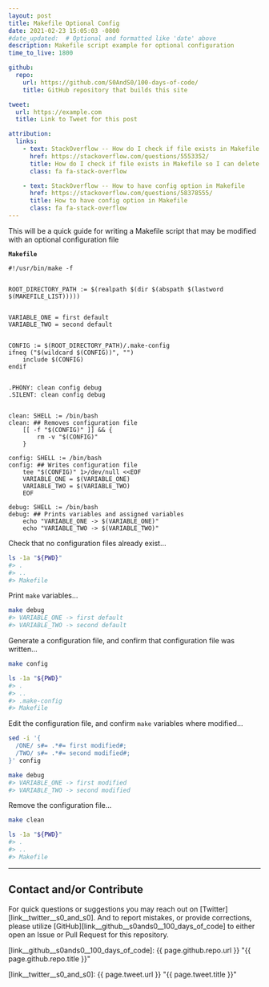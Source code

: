 ```yaml
---
layout: post
title: Makefile Optional Config
date: 2021-02-23 15:05:03 -0800
#date_updated:  # Optional and formatted like 'date' above
description: Makefile script example for optional configuration
time_to_live: 1800

github:
  repo:
    url: https://github.com/S0AndS0/100-days-of-code/
    title: GitHub repository that builds this site

tweet:
  url: https://example.com
  title: Link to Tweet for this post

attribution:
  links:
    - text: StackOverflow -- How do I check if file exists in Makefile so I can delete it
      href: https://stackoverflow.com/questions/5553352/
      title: How do I check if file exists in Makefile so I can delete it
      class: fa fa-stack-overflow

    - text: StackOverflow -- How to have config option in Makefile
      href: https://stackoverflow.com/questions/58378555/
      title: How to have config option in Makefile
      class: fa fa-stack-overflow
---
```




This will be a quick guide for writing a Makefile script that may be modified with an optional configuration file


**`Makefile`**


```make
#!/usr/bin/make -f


ROOT_DIRECTORY_PATH := $(realpath $(dir $(abspath $(lastword $(MAKEFILE_LIST)))))


VARIABLE_ONE = first default
VARIABLE_TWO = second default


CONFIG := $(ROOT_DIRECTORY_PATH)/.make-config
ifneq ("$(wildcard $(CONFIG))", "")
	include $(CONFIG)
endif


.PHONY: clean config debug
.SILENT: clean config debug


clean: SHELL := /bin/bash
clean: ## Removes configuration file
	[[ -f "$(CONFIG)" ]] && {
		rm -v "$(CONFIG)"
	}

config: SHELL := /bin/bash
config: ## Writes configuration file
	tee "$(CONFIG)" 1>/dev/null <<EOF
	VARIABLE_ONE = $(VARIABLE_ONE)
	VARIABLE_TWO = $(VARIABLE_TWO)
	EOF

debug: SHELL := /bin/bash
debug: ## Prints variables and assigned variables
	echo "VARIABLE_ONE -> $(VARIABLE_ONE)"
	echo "VARIABLE_TWO -> $(VARIABLE_TWO)"
```


Check that no configuration files already exist...


```bash
ls -1a "${PWD}"
#> .
#> ..
#> Makefile
```


Print `make` variables...


```bash
make debug
#> VARIABLE_ONE -> first default
#> VARIABLE_TWO -> second default
```


Generate a configuration file, and confirm that configuration file was written...


```bash
make config

ls -1a "${PWD}"
#> .
#> ..
#> .make-config
#> Makefile
```


Edit the configuration file, and confirm `make` variables where modified...


```bash
sed -i '{
  /ONE/ s#= .*#= first modified#;
  /TWO/ s#= .*#= second modified#;
}' config

make debug
#> VARIABLE_ONE -> first modified
#> VARIABLE_TWO -> second modified
```


Remove the configuration file...


```bash
make clean

ls -1a "${PWD}"
#> .
#> ..
#> Makefile
```


______


## Contact and/or Contribute
[heading__contact_andor_contribute]: #contact-andor-contribute


For quick questions or suggestions you may reach out on [Twitter][link__twitter__s0_and_s0]. And to report mistakes, or provide corrections, please utilize [GitHub][link__github__s0ands0__100_days_of_code] to either open an Issue or Pull Request for this repository.



[link__github__s0ands0__100_days_of_code]: {{ page.github.repo.url }} "{{ page.github.repo.title }}"

[link__twitter__s0_and_s0]: {{ page.tweet.url }} "{{ page.tweet.title }}"


